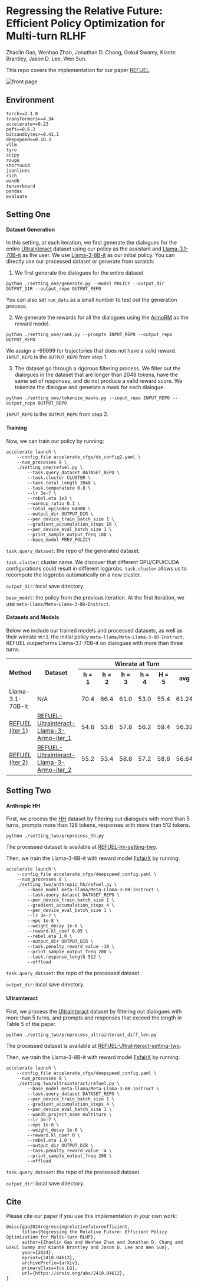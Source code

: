 # Regressing the Relative Future: Efficient Policy Optimization for Multi-turn RLHF
Zhaolin Gao, Wenhao Zhan, Jonathan D. Chang, Gokul Swamy, Kiante Brantley, Jason D. Lee, Wen Sun.

This repo covers the implementation for our paper [REFUEL](https://arxiv.org/abs/2410.04612).

![front page](./figs/refuel_ffig.png)

## Environment

```
torch>=2.1.0
transformers>=4.34
accelerate>=0.23
peft==0.6.2
bitsandbytes>=0.41.1
deepspeed>=0.10.3
vllm
tyro
scipy
rouge
shortuuid
jsonlines
rich
wandb
tensorboard
pandas
evaluate
```

## Setting One

#### Dataset Generation

In this setting, at each iteration, we first generate the dialogues for the entire [UltraInteract](https://huggingface.co/datasets/openbmb/UltraInteract_pair) dataset using our policy as the assistant and [Llama-3.1-70B-it](https://huggingface.co/meta-llama/Meta-Llama-3-70B-Instruct) as the user. We use [Llama-3-8B-it](https://huggingface.co/meta-llama/Meta-Llama-3-8B-Instruct) as our initial policy. You can directly use our processed dataset or generate from scratch:

1. We first generate the dialogues for the entire dataset
```
python ./setting_one/generate.py --model POLICY --output_dir OUTPUT_DIR --output_repo OUTPUT_REPO
```
You can also set ```num_data``` as a small number to test out the generation process.

2. We generate the rewards for all the dialogues using the [ArmoRM](https://huggingface.co/RLHFlow/ArmoRM-Llama3-8B-v0.1) as the reward model.
```
python ./setting_one/rank.py --prompts INPUT_REPO --output_repo OUTPUT_REPO
```
We assign a -99999 for trajectories that does not have a valid reward. ```INPUT_REPO``` is the ```OUTPUT_REPO``` from step 1.

3. The dataset go through a rigorous filtering process. We filter out the dialogues in the dataset that are longer than 2048 tokens, have the same set of responses, and do not produce a valid reward score. We tokenize the dialogue and generate a mask for each dialogue.
```
python ./setting_one/tokenize_masks.py --input_repo INPUT_REPO --output_repo OUTPUT_REPO
```
```INPUT_REPO``` is the ```OUTPUT_REPO``` from step 2.

#### Training
Now, we can train our policy by running:
```
accelerate launch \
    --config_file accelerate_cfgs/ds_config2.yaml \
    --num_processes 8 \
    ./setting_one/refuel.py \
        --task.query_dataset DATASET_REPO \
        --task.cluster CLUSTER \
        --task.total_length 2048 \
        --task.temperature 0.8 \
        --lr 3e-7 \
        --rebel.eta 1e3 \
        --warmup_ratio 0.1 \
        --total_episodes 64000 \
        --output_dir OUTPUT_DIR \
        --per_device_train_batch_size 1 \
        --gradient_accumulation_steps 16 \
        --per_device_eval_batch_size 1 \
        --print_sample_output_freq 100 \
        --base_model PREV_POLICY
```
```task.query_dataset```: the repo of the generated dataset.

```task.cluster```: cluster name. We discover that different GPU/CPU/CUDA configurations could result in different logprobs. ```task.cluster``` allows us to recompute the logprobs automatically on a new cluster.

```output_dir```: local save directory.

```base_model```: the policy from the previous iteration. At the first iteration, we use ```meta-llama/Meta-Llama-3-8B-Instruct```.

#### Datasets and Models

Below we include our trained models and processed datasets, as well as their winrate w.r.t. the initial policy ```meta-llama/Meta-Llama-3-8B-Instruct```. REFUEL outperforms Llama-3.1-70B-it on dialogues with more than three turns.

<table>
  <tr>
    <th rowspan="2">Method</th>
    <th rowspan="2">Dataset</th>
    <th colspan="6">Winrate at Turn</th>
  </tr>
  <tr>
    <th>h = 1</th>
    <th>h = 2</th>
    <th>h = 3</th>
    <th>h = 4</th>
    <th>H = 5</th>
    <th>avg</th>
  </tr>
  <tr>
    <td>Llama-3.1-70B-it</td>
    <td> N/A </td>
    <td>70.4</td>
    <td>66.4</td>
    <td>61.0</td>
    <td>53.0</td>
    <td>55.4</td>
    <td>61.24</td>
  </tr>
  <tr>
    <td><a href="https://huggingface.co/Cornell-AGI/REFUEL-Llama-3-Armo-iter_1">REFUEL (iter 1)</a></td>
    <td><a href="https://huggingface.co/datasets/Cornell-AGI/REFUEL-Ultrainteract-Llama-3-Armo-iter_1">REFUEL-Ultrainteract-Llama-3-Armo-iter_1</a></td>
    <td>54.6</td>
    <td>53.6</td>
    <td>57.8</td>
    <td>56.2</td>
    <td>59.4</td>
    <td>56.32</td>
  </tr>
  <tr>
    <td><a href="https://huggingface.co/Cornell-AGI/REFUEL-Llama-3-Armo-iter_2">REFUEL (iter 2)</a></td>
    <td><a href="https://huggingface.co/datasets/Cornell-AGI/REFUEL-Ultrainteract-Llama-3-Armo-iter_2">REFUEL-Ultrainteract-Llama-3-Armo-iter_2</a></td>
    <td>55.2</td>
    <td>53.4</td>
    <td>58.8</td>
    <td>57.2</td>
    <td>58.6</td>
    <td>56.64</td>
  </tr>
</table>

## Setting Two

#### Anthropic HH

First, we process the [HH](https://huggingface.co/datasets/trl-internal-testing/hh-rlhf-trl-style) dataset by filtering out dialogues with more than 5 turns, prompts more than 128 tokens, responses with more than 512 tokens.
```
python ./setting_two/preprocess_hh.py
```
The processed dataset is available at [REFUEL-hh-setting-two](https://huggingface.co/datasets/Cornell-AGI/REFUEL-hh-setting-two).

Then, we train the Llama-3-8B-it with reward model [FsfairX](https://huggingface.co/sfairXC/FsfairX-LLaMA3-RM-v0.1) by running:
```
accelerate launch \
    --config_file accelerate_cfgs/deepspeed_config.yaml \
    --num_processes 8 \
    ./setting_two/anthropic_hh/refuel.py \
        --base_model meta-llama/Meta-Llama-3-8B-Instruct \
        --task.query_dataset DATASET_REPO \
        --per_device_train_batch_size 1 \
        --gradient_accumulation_steps 4 \
        --per_device_eval_batch_size 1 \
        --lr 3e-7 \
        --eps 1e-8 \
        --weight_decay 1e-6 \
        --reward.kl_coef 0.05 \
        --rebel.eta 1.0 \
        --output_dir OUTPUT_DIR \
        --task.penalty_reward_value -10 \
        --print_sample_output_freq 200 \
        --task.response_length 512 \
        --offload
```
```task.query_dataset```: the repo of the processed dataset.

```output_dir```: local save directory.

#### Ultrainteract

First, we process the [UltraInteract](https://huggingface.co/datasets/openbmb/UltraInteract_pair)  dataset by filtering out dialogues with more than 5 turns, and prompts and responses that exceed the length in Table 5 of the paper.
```
python ./setting_two/preprocess_ultrainteract_diff_len.py
```
The processed dataset is available at [REFUEL-UltraInteract-setting-two](https://huggingface.co/datasets/Cornell-AGI/REFUEL-UltraInteract-setting-two).

Then, we train the Llama-3-8B-it with reward model [FsfairX](https://huggingface.co/sfairXC/FsfairX-LLaMA3-RM-v0.1) by running:

```
accelerate launch \
    --config_file accelerate_cfgs/deepspeed_config.yaml \
    --num_processes 8 \
    ./setting_two/ultrainteract/refuel.py \
        --base_model meta-llama/Meta-Llama-3-8B-Instruct \
        --task.query_dataset DATASET_REPO \
        --per_device_train_batch_size 1 \
        --gradient_accumulation_steps 4 \
        --per_device_eval_batch_size 1 \
        --wandb_project_name multiturn \
        --lr 3e-7 \
        --eps 1e-8 \
        --weight_decay 1e-6 \
        --reward.kl_coef 0 \
        --rebel.eta 1.0 \
        --output_dir OUTPUT_DIR \
        --task.penalty_reward_value -4 \
        --print_sample_output_freq 200 \
        --offload
```
```task.query_dataset```: the repo of the processed dataset.

```output_dir```: local save directory.

## Cite
Please cite our paper if you use this implementation in your own work:
```
@misc{gao2024regressingrelativefutureefficient,
      title={Regressing the Relative Future: Efficient Policy Optimization for Multi-turn RLHF}, 
      author={Zhaolin Gao and Wenhao Zhan and Jonathan D. Chang and Gokul Swamy and Kianté Brantley and Jason D. Lee and Wen Sun},
      year={2024},
      eprint={2410.04612},
      archivePrefix={arXiv},
      primaryClass={cs.LG},
      url={https://arxiv.org/abs/2410.04612}, 
}
```
